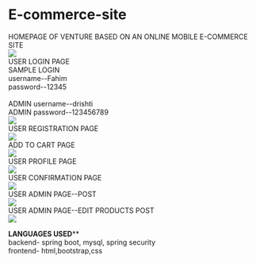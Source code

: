 # E-commerce-site
HOMEPAGE OF VENTURE BASED ON AN ONLINE MOBILE E-COMMERCE SITE<br>
![](/images/homepage.png)
<br>
USER LOGIN PAGE
<br>
SAMPLE LOGIN<br>
username--Fahim<br>
password--12345<br>
<br>
ADMIN username--drishti<br>
ADMIN password--123456789<br>
![](/images/login.png)
<br>
USER REGISTRATION PAGE<br>
![](/images/registration.png)
<br>
ADD TO CART PAGE<br>
![](/images/cart.png)
<br>
USER PROFILE PAGE<br>
![](/images/profile.png)
<br>
USER CONFIRMATION PAGE<br>
![](/images/confirmationPage.png)
<br>
USER ADMIN PAGE--POST<br>
![](/images/admin-post.png)
<br>
USER ADMIN PAGE--EDIT PRODUCTS POST<br>
![](/images/admin-post-allProducts.png)


****LANGUAGES USED******<br>
backend- spring boot, mysql, spring security<br>
frontend- html,bootstrap,css
